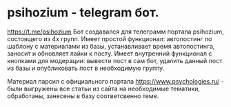 # psihozium  - telegram бот.
https://t.me/psihozium
Бот создавался для телеграмм портала psihozium, состоящего из 4х групп. 
Имеет простой функционал: автопостинг по шаблону с материалами из базы, устанавливает время автопостинга, заносит и обновляет лайки к посту.
Имеет внутренний функционал с кнопками для модерации: вывести пост в сам бот, удалить данный пост из базы и опубликовать пост в необходимую группу.

Материал парсил с официального портала https://www.psychologies.ru/ - были выгружены все статьи из сайта на необходимые тематики, обработаны, занесены в базу соответсвенно теме.
